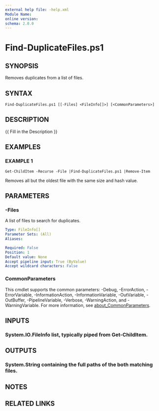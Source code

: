 ```yaml
---
external help file: -help.xml
Module Name:
online version:
schema: 2.0.0
---
```


# Find-DuplicateFiles.ps1

## SYNOPSIS
Removes duplicates from a list of files.

## SYNTAX

```
Find-DuplicateFiles.ps1 [[-Files] <FileInfo[]>] [<CommonParameters>]
```

## DESCRIPTION
{{ Fill in the Description }}

## EXAMPLES

### EXAMPLE 1
```
Get-ChildItem -Recurse -File |Find-DuplicateFiles.ps1 |Remove-Item
```

Removes all but the oldest file with the same size and hash value.

## PARAMETERS

### -Files
A list of files to search for duplicates.

```yaml
Type: FileInfo[]
Parameter Sets: (All)
Aliases:

Required: False
Position: 1
Default value: None
Accept pipeline input: True (ByValue)
Accept wildcard characters: False
```

### CommonParameters
This cmdlet supports the common parameters: -Debug, -ErrorAction, -ErrorVariable, -InformationAction, -InformationVariable, -OutVariable, -OutBuffer, -PipelineVariable, -Verbose, -WarningAction, and -WarningVariable. For more information, see [about_CommonParameters](http://go.microsoft.com/fwlink/?LinkID=113216).

## INPUTS

### System.IO.FileInfo list, typically piped from Get-ChildItem.
## OUTPUTS

### System.String containing the full paths of the both matching files.
## NOTES

## RELATED LINKS
